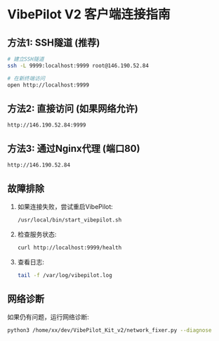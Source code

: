 
# VibePilot V2 客户端连接指南

## 方法1: SSH隧道 (推荐)
```bash
# 建立SSH隧道
ssh -L 9999:localhost:9999 root@146.190.52.84

# 在新终端访问
open http://localhost:9999
```

## 方法2: 直接访问 (如果网络允许)
```
http://146.190.52.84:9999
```

## 方法3: 通过Nginx代理 (端口80)
```
http://146.190.52.84
```

## 故障排除
1. 如果连接失败，尝试重启VibePilot:
   ```bash
   /usr/local/bin/start_vibepilot.sh
   ```

2. 检查服务状态:
   ```bash
   curl http://localhost:9999/health
   ```

3. 查看日志:
   ```bash
   tail -f /var/log/vibepilot.log
   ```

## 网络诊断
如果仍有问题，运行网络诊断:
```bash
python3 /home/xx/dev/VibePilot_Kit_v2/network_fixer.py --diagnose
```
